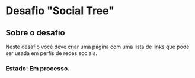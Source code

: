 # Desafio "Social Tree"

## Sobre o desafio 

Neste desafio você deve criar uma página com uma lista de links que pode ser usada em perfis de redes sociais.

### Estado: Em processo.
